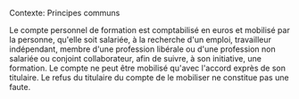 Contexte: Principes communs

Le compte personnel de formation est comptabilisé en euros et mobilisé par la personne, qu'elle soit salariée, à la recherche d'un emploi, travailleur indépendant, membre d'une profession libérale ou d'une profession non salariée ou conjoint collaborateur, afin de suivre, à son initiative, une formation. Le compte ne peut être mobilisé qu'avec l'accord exprès de son titulaire. Le refus du titulaire du compte de le mobiliser ne constitue pas une faute.